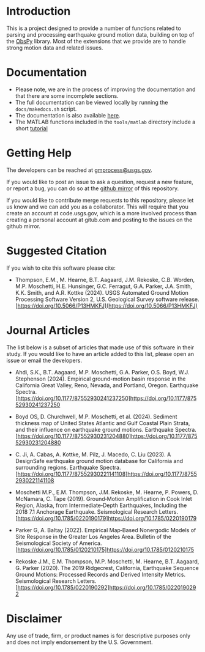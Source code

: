 # Introduction
This is a project designed to provide a number of functions related to parsing and processing earthquake ground motion data, building on top of the [ObsPy](https://github.com/obspy/obspy/wiki) library.
Most of the extensions that we provide are to handle strong motion data and related issues.


# Documentation
- Please note, we are in the process of improving the documentation and that there are some incomplete sections.
- The full documentation can be viewed locally by running the `docs/makedocs.sh` script.
- The documentation is also available [here](https://ghsc.code-pages.usgs.gov/esi/groundmotion-processing/).
- The MATLAB functions included in the `tools/matlab` directory include a short [tutorial](tools/matlab/readme.md)

# Getting Help
The developers can be reached at [gmprocess@usgs.gov](mailto:gmprocess@usgs.gov).

If you would like to post an issue to ask a question, request a new feature, or report a bug, you can do so at the [github mirror](https://github.com/DOI-USGS/ghsc-esi-groundmotion-processing) of this repository. 

If you would like to contribute merge requests to this repository, please let us know and we can add you as a collaborator. 
This will require that you create an account at code.usgs.gov, which is a more involved process than creating a personal account at gitub.com and posting to the issues on the github mirror.

# Suggested Citation
If you wish to cite this software please cite:

- Thompson, E.M., M. Hearne, B.T. Aagaard, J.M. Rekoske, C.B. Worden, M.P. Moschetti, H.E. Hunsinger, G.C. Ferragut, G.A. Parker, J.A. Smith, K.K. Smith, and A.R. Kottke (2024). USGS Automated Ground Motion Processing Software Version 2, U.S. Geological Survey software release. [https://doi.org/10.5066/P13HMKFJ](https://doi.org/10.5066/P13HMKFJ)
  
# Journal Articles
The list below is a subset of articles that made use of this software in their study. If you would like to have an article added to this list, please open an issue or email the developers.

- Ahdi, S.K., B.T. Aagaard, M.P. Moschetti, G.A. Parker, O.S. Boyd, W.J. Stephenson (2024). Empirical ground-motion basin response in the California Great Valley, Reno, Nevada, and Portland, Oregon. Earthquake Spectra. [https://doi.org/10.1177/87552930241237250]https://doi.org/10.1177/87552930241237250

- Boyd OS, D. Churchwell, M.P. Moschetti, et al. (2024). Sediment thickness map of United States Atlantic and Gulf Coastal Plain Strata, and their influence on earthquake ground motions. Earthquake Spectra. [https://doi.org/10.1177/87552930231204880]https://doi.org/10.1177/87552930231204880

- C. Ji, A. Cabas, A. Kottke, M. Pilz, J. Macedo, C. Liu (2023). A DesignSafe earthquake ground motion database for California and surrounding regions. Earthquake Spectra. [https://doi.org/10.1177/87552930221141108]https://doi.org/10.1177/87552930221141108

- Moschetti M.P., E.M. Thompson, J.M. Rekoske, M. Hearne, P. Powers, D. McNamara, C. Tape (2019). Ground‐Motion Amplification in Cook Inlet Region, Alaska, from Intermediate‐Depth Earthquakes, Including the 2018  7.1 Anchorage Earthquake. Seismological Research Letters. [https://doi.org/10.1785/0220190179]https://doi.org/10.1785/0220190179

- Parker G, A. Baltay (2022). Empirical Map‐Based Nonergodic Models of Site Response in the Greater Los Angeles Area. Bulletin of the Seismological Society of America. [https://doi.org/10.1785/0120210175]https://doi.org/10.1785/0120210175

- Rekoske J.M., E.M. Thompson, M.P. Moschetti, M. Hearne, B.T. Aagaard, G. Parker (2020). The 2019 Ridgecrest, California, Earthquake Sequence Ground Motions: Processed Records and Derived Intensity Metrics. Seismological Research Letters. [https://doi.org/10.1785/0220190292]https://doi.org/10.1785/0220190292

# Disclaimer

Any use of trade, firm, or product names is for descriptive purposes only and does not imply endorsement by the U.S. Government.
